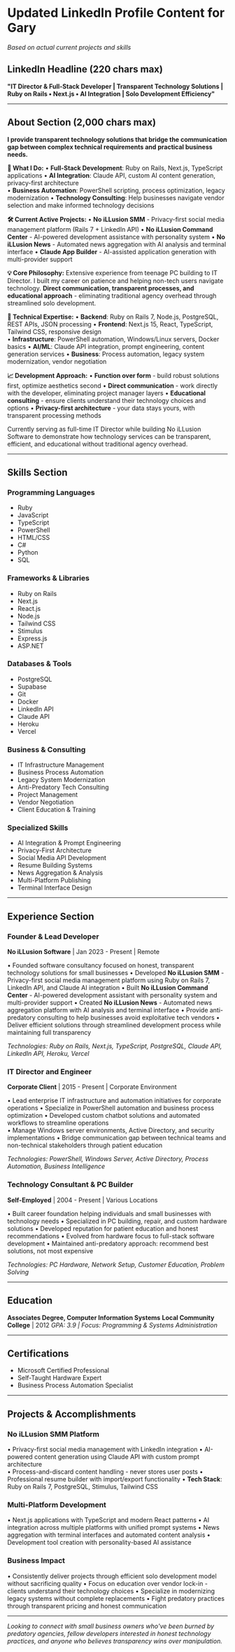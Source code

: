 # Updated LinkedIn Profile Content for Gary
*Based on actual current projects and skills*

## LinkedIn Headline (220 chars max)
**"IT Director & Full-Stack Developer | Transparent Technology Solutions | Ruby on Rails • Next.js • AI Integration | Solo Development Efficiency"**

---

## About Section (2,000 chars max)

**I provide transparent technology solutions that bridge the communication gap between complex technical requirements and practical business needs.**

**🎯 What I Do:**
• **Full-Stack Development**: Ruby on Rails, Next.js, TypeScript applications
• **AI Integration**: Claude API, custom AI content generation, privacy-first architecture  
• **Business Automation**: PowerShell scripting, process optimization, legacy modernization
• **Technology Consulting**: Help businesses navigate vendor selection and make informed technology decisions

**🛠️ Current Active Projects:**
• **No iLLusion SMM** - Privacy-first social media management platform (Rails 7 + LinkedIn API)
• **No iLLusion Command Center** - AI-powered development assistance with personality system
• **No iLLusion News** - Automated news aggregation with AI analysis and terminal interface
• **Claude App Builder** - AI-assisted application generation with multi-provider support

**💡 Core Philosophy:**
Extensive experience from teenage PC building to IT Director. I built my career on patience and helping non-tech users navigate technology. **Direct communication, transparent processes, and educational approach** - eliminating traditional agency overhead through streamlined solo development.

**🚀 Technical Expertise:**
• **Backend**: Ruby on Rails 7, Node.js, PostgreSQL, REST APIs, JSON processing
• **Frontend**: Next.js 15, React, TypeScript, Tailwind CSS, responsive design  
• **Infrastructure**: PowerShell automation, Windows/Linux servers, Docker basics
• **AI/ML**: Claude API integration, prompt engineering, content generation services
• **Business**: Process automation, legacy system modernization, vendor negotiation

**📈 Development Approach:**
• **Function over form** - build robust solutions first, optimize aesthetics second
• **Direct communication** - work directly with the developer, eliminating project manager layers
• **Educational consulting** - ensure clients understand their technology choices and options
• **Privacy-first architecture** - your data stays yours, with transparent processing methods

Currently serving as full-time IT Director while building No iLLusion Software to demonstrate how technology services can be transparent, efficient, and educational without traditional agency overhead.

---

## Skills Section

### Programming Languages
- Ruby
- JavaScript  
- TypeScript
- PowerShell
- HTML/CSS
- C#
- Python
- SQL

### Frameworks & Libraries
- Ruby on Rails
- Next.js
- React.js
- Node.js
- Tailwind CSS
- Stimulus
- Express.js
- ASP.NET

### Databases & Tools
- PostgreSQL
- Supabase
- Git
- Docker
- LinkedIn API
- Claude API
- Heroku
- Vercel

### Business & Consulting
- IT Infrastructure Management
- Business Process Automation
- Legacy System Modernization
- Anti-Predatory Tech Consulting
- Project Management
- Vendor Negotiation
- Client Education & Training

### Specialized Skills
- AI Integration & Prompt Engineering
- Privacy-First Architecture
- Social Media API Development
- Resume Building Systems
- News Aggregation & Analysis
- Multi-Platform Publishing
- Terminal Interface Design

---

## Experience Section

### **Founder & Lead Developer** 
**No iLLusion Software** | Jan 2023 - Present | Remote

• Founded software consultancy focused on honest, transparent technology solutions for small businesses
• Developed **No iLLusion SMM** - Privacy-first social media management platform using Ruby on Rails 7, LinkedIn API, and Claude AI integration
• Built **No iLLusion Command Center** - AI-powered development assistant with personality system and multi-provider support
• Created **No iLLusion News** - Automated news aggregation platform with AI analysis and terminal interface
• Provide anti-predatory consulting to help businesses avoid exploitative tech vendors
• Deliver efficient solutions through streamlined development process while maintaining full transparency

*Technologies: Ruby on Rails, Next.js, TypeScript, PostgreSQL, Claude API, LinkedIn API, Heroku, Vercel*

### **IT Director and Engineer**
**Corporate Client** | 2015 - Present | Corporate Environment

• Lead enterprise IT infrastructure and automation initiatives for corporate operations
• Specialize in PowerShell automation and business process optimization
• Developed custom chatbot solutions and automated workflows to streamline operations  
• Manage Windows server environments, Active Directory, and security implementations
• Bridge communication gap between technical teams and non-technical stakeholders through patient education

*Technologies: PowerShell, Windows Server, Active Directory, Process Automation, Business Intelligence*

### **Technology Consultant & PC Builder**
**Self-Employed** | 2004 - Present | Various Locations

• Built career foundation helping individuals and small businesses with technology needs
• Specialized in PC building, repair, and custom hardware solutions
• Developed reputation for patient education and honest recommendations
• Evolved from hardware focus to full-stack software development
• Maintained anti-predatory approach: recommend best solutions, not most expensive

*Technologies: PC Hardware, Network Setup, Customer Education, Problem Solving*

---

## Education

**Associates Degree, Computer Information Systems**
**Local Community College** | 2012
*GPA: 3.9 | Focus: Programming & Systems Administration*

---

## Certifications
- Microsoft Certified Professional  
- Self-Taught Hardware Expert
- Business Process Automation Specialist

---

## Projects & Accomplishments

### **No iLLusion SMM Platform**
• Privacy-first social media management with LinkedIn integration
• AI-powered content generation using Claude API with custom prompt architecture  
• Process-and-discard content handling - never stores user posts
• Professional resume builder with import/export functionality
• **Tech Stack**: Ruby on Rails 7, PostgreSQL, Stimulus, Tailwind CSS

### **Multi-Platform Development**
• Next.js applications with TypeScript and modern React patterns
• AI integration across multiple platforms with unified prompt systems
• News aggregation with terminal interfaces and automated content analysis
• Development tool creation with personality-based AI assistance

### **Business Impact**
• Consistently deliver projects through efficient solo development model without sacrificing quality
• Focus on education over vendor lock-in - clients understand their technology choices
• Specialize in modernizing legacy systems without complete replacements
• Fight predatory practices through transparent pricing and honest communication

---

*Looking to connect with small business owners who've been burned by predatory agencies, fellow developers interested in honest technology practices, and anyone who believes transparency wins over manipulation.*